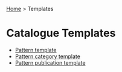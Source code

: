 [Home](../../README.md) > Templates
# Catalogue Templates

 - [Pattern template](template-pattern.md)
 - [Pattern category template](template-category.md)
 - [Pattern publication template](template-publication.md)

